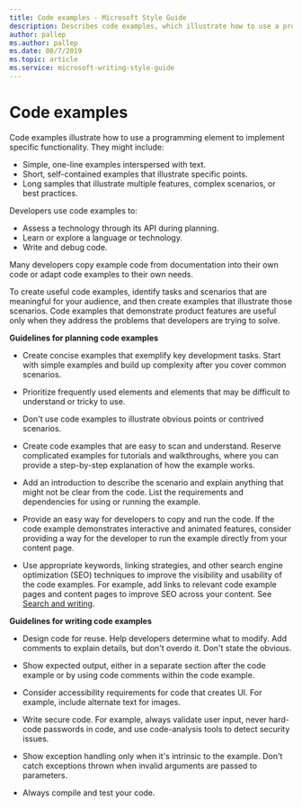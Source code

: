 ```yaml
---
title: Code examples - Microsoft Style Guide
description: Describes code examples, which illustrate how to use a programming element to implement specific functionality. 
author: pallep
ms.author: pallep
ms.date: 08/7/2019
ms.topic: article
ms.service: microsoft-writing-style-guide
---
```


# Code examples

Code examples illustrate how to use a programming element to implement specific functionality. They might include:

  - Simple, one-line examples interspersed with text.
  - Short, self-contained examples that illustrate specific points.
  - Long samples that illustrate multiple features, complex scenarios, or best practices. 

Developers use code examples to: 

  - Assess a technology through its API during planning.
  - Learn or explore a language or technology.
  - Write and debug code.

Many developers copy example code from documentation into their own code or adapt code examples to their own needs. 

To
create useful code examples, identify tasks and scenarios that are
meaningful for your audience, and then create
examples that illustrate those scenarios. Code examples that
demonstrate product features are useful only when they
address the problems that developers are trying to solve.

**Guidelines for planning code examples**  

- Create concise examples that exemplify key development tasks. Start with simple examples and build up complexity after you cover common scenarios. 

- Prioritize frequently used elements and elements that may be difficult to understand or tricky to use. 

- Don't use code examples to illustrate obvious points or contrived scenarios. 

- Create code examples that are easy to scan and understand. Reserve complicated examples for tutorials and walkthroughs, where you can provide a step-by-step explanation of how the example works.

- Add an introduction to describe the scenario and explain anything that might not be clear from the code. List the requirements and dependencies for using or running the example.

- Provide an easy way for developers to copy and run the code. If the code example demonstrates interactive and animated features, consider providing a way for the developer to run the example directly from your content page.

- Use appropriate keywords, linking strategies, and other search engine optimization (SEO) techniques to improve the visibility and usability of the code examples. For example, add links to relevant code example pages and content pages to improve SEO across your content. See [Search and writing](~/search-writing.md). 

**Guidelines for writing code examples**  

- Design code for reuse. Help developers determine what to modify. Add comments to explain details, but don't overdo it. Don't state the obvious.

- Show expected output, either in a separate section after the code example or by using code comments within the code example. 

- Consider accessibility requirements for code that creates UI. For example, include alternate text for images. 

- Write secure code. For example, always validate user input, never hard-code passwords in code, and use code-analysis tools to detect security issues. 

- Show exception handling only when it's intrinsic to the example. Don't catch exceptions thrown when invalid arguments are passed to parameters. 

- Always compile and test your code. 
